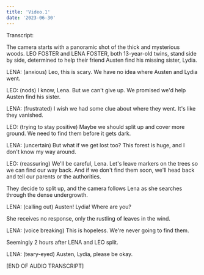 ```yaml
---
title: 'Video.1'
date: '2023-06-30'
---
```

 Transcript:

The camera starts with a panoramic shot of the thick and mysterious woods. LEO FOSTER and LENA FOSTER, both 13-year-old twins, stand side by side, determined to help their friend Austen find his missing sister, Lydia.

LENA:
(anxious)
Leo, this is scary. We have no idea where Austen and Lydia went.

LEO:
(nods)
I know, Lena. But we can't give up. We promised we'd help Austen find his sister.

LENA:
(frustrated)
I wish we had some clue about where they went. It's like they vanished.

LEO:
(trying to stay positive)
Maybe we should split up and cover more ground. We need to find them before it gets dark.

LENA:
(uncertain)
But what if we get lost too? This forest is huge, and I don't know my way around.

LEO:
(reassuring)
We'll be careful, Lena. Let's leave markers on the trees so we can find our way back. And if we don't find them soon, we'll head back and tell our parents or the authorities.

They decide to split up, and the camera follows Lena as she searches through the dense undergrowth.

LENA:
(calling out)
Austen! Lydia! Where are you?

She receives no response, only the rustling of leaves in the wind.

LENA:
(voice breaking)
This is hopeless. We're never going to find them.

Seemingly 2 hours after LENA and LEO split.

LENA:
(teary-eyed)
Austen, Lydia, please be okay.


[END OF AUDIO TRANSCRIPT]